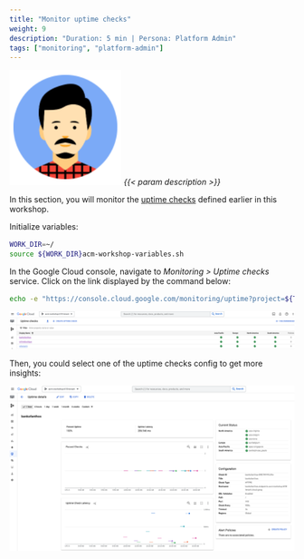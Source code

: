```yaml
---
title: "Monitor uptime checks"
weight: 9
description: "Duration: 5 min | Persona: Platform Admin"
tags: ["monitoring", "platform-admin"]
---
```

![Platform Admin](/images/platform-admin.png)
_{{< param description >}}_

In this section, you will monitor the [uptime checks](https://cloud.google.com/monitoring/uptime-checks/introduction) defined earlier in this workshop.

Initialize variables:
```Bash
WORK_DIR=~/
source ${WORK_DIR}acm-workshop-variables.sh
```

In the Google Cloud console, navigate to _Monitoring > Uptime checks_ service. Click on the link displayed by the command below:
```Bash
echo -e "https://console.cloud.google.com/monitoring/uptime?project=${TENANT_PROJECT_ID}"
```

![Uptime checks overview](/images/uptime-checks-overview.png)

Then, you could select one of the uptime checks config to get more insights:

![Uptime checks for Bank of Anthos](/images/uptime-checks-bankofanthos.png)